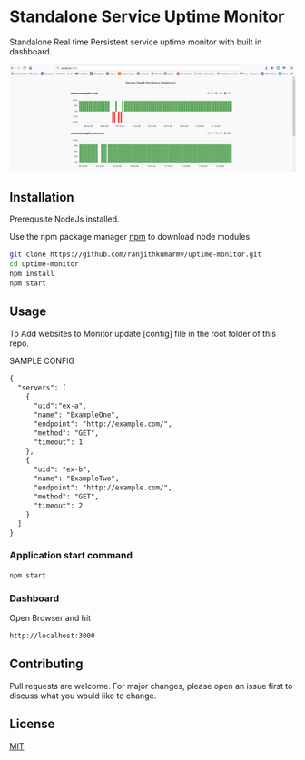 # Standalone Service Uptime Monitor

Standalone Real time Persistent service uptime monitor with built in dashboard.  

![Screenshot](sampleimgtwo.JPG)

## Installation

Prerequsite NodeJs installed.

Use the npm package manager [npm](https://www.npmjs.com/) to download node modules

```bash
git clone https://github.com/ranjithkumarmv/uptime-monitor.git
cd uptime-monitor
npm install
npm start
```

## Usage


To Add websites to Monitor update [config] file in the root folder of this repo.

SAMPLE CONFIG
```
{
  "servers": [
    {
      "uid":"ex-a",
      "name": "ExampleOne",
      "endpoint": "http://example.com/",
      "method": "GET",
      "timeout": 1
    },
    {
      "uid": "ex-b",
      "name": "ExampleTwo",
      "endpoint": "http://example.com/",
      "method": "GET",
      "timeout": 2
    }
  ]
}
```

### Application start command
```node
npm start
```
### Dashboard
Open Browser and hit
```bash
http://localhost:3000
```


## Contributing
Pull requests are welcome. For major changes, please open an issue first to discuss what you would like to change.



## License
[MIT](https://choosealicense.com/licenses/mit/)